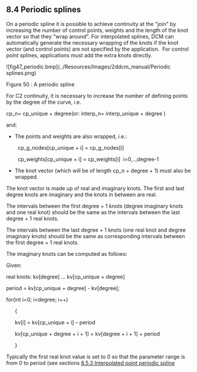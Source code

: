 ## 8.4 Periodic splines

On a periodic spline it is possible to achieve continuity at the "join" by increasing the number of control points, weights and the length of the knot vector so that they "wrap around". For interpolated splines, DCM can automatically generate the necessary wrapping of the knots if the knot vector (and control points) are not specified by the application.  For control point splines, applications must add the extra knots directly.

![fig47_periodic.bmp](../Resources/Images/2ddcm_manual/Periodic splines.png)

Figure 50 : A periodic spline

For C2 continuity, it is necessary to increase the number of defining points by the degree of the curve, i.e.

cp\_n= cp\_unique + degree(or: interp\_n= interp\_unique \+ degree )

and:

- The points and weights are also wrapped, i.e.:

    cp\_g\_nodes\[cp\_unique + i\] = cp\_g\_nodes\[i\]

     cp\_weights\[cp\_unique + i\] = cp\_weights\[i\]  i=0,..,degree-1
- The knot vector (which will be of length cp\_n + degree + 1) must also be wrapped.

The knot vector is made up of real and imaginary knots. 
The first and last degree knots are imaginary and the knots in between are real.

The intervals between the first degree + 1 knots (degree imaginary knots and one real knot) should be the same as the intervals between the last degree + 1 real knots.

The intervals between the last degree + 1 knots (one real knot and degree imaginary knots) should be the same as corresponding intervals between the first degree + 1 real knots.

The imaginary knots can be computed as follows:

Given:

real knots: kv\[degree\] ... kv\[cp\_unique + degree\]

period = kv\[cp\_unique + degree\] - kv\[degree\];

for(int i=0; i<degree; i++)

      {

      kv\[i\] = kv\[cp\_unique + i\] – period

      kv\[cp\_unique + degree + i + 1\] = kv\[degree + i + 1\] + period

      }

Typically the first real knot value is set to 0 so that the parameter range is from 0 to period (see sections [8.5.3 Interpolated point periodic spline](8.5._Examples_of_spline_curves.md)

